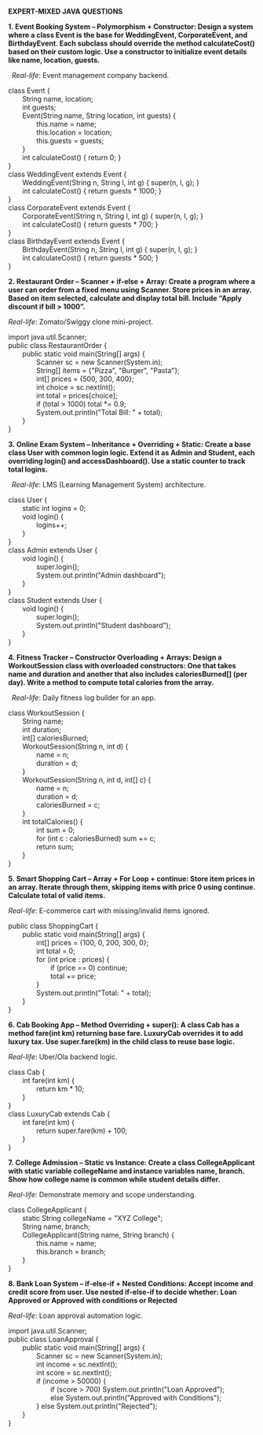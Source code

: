 **EXPERT-MIXED JAVA QUESTIONS** 

**1. Event Booking System – Polymorphism + Constructor: Design a system where a class Event is the base for WeddingEvent, CorporateEvent, and BirthdayEvent. Each subclass should override the method calculateCost() based on their custom logic. Use a constructor to initialize event details like name, location, guests.**

` `*Real-life*: Event management company backend.

class Event {\
`    `String name, location;\
`    `int guests;\
`    `Event(String name, String location, int guests) {\
`        `this.name = name;\
`        `this.location = location;\
`        `this.guests = guests;\
`    `}\
`    `int calculateCost() { return 0; }\
}\
class WeddingEvent extends Event {\
`    `WeddingEvent(String n, String l, int g) { super(n, l, g); }\
`    `int calculateCost() { return guests \* 1000; }\
}\
class CorporateEvent extends Event {\
`    `CorporateEvent(String n, String l, int g) { super(n, l, g); }\
`    `int calculateCost() { return guests \* 700; }\
}\
class BirthdayEvent extends Event {\
`    `BirthdayEvent(String n, String l, int g) { super(n, l, g); }\
`    `int calculateCost() { return guests \* 500; }\
}

**2. Restaurant Order – Scanner + if-else + Array: Create a program where a user can order from a fixed menu using Scanner. Store prices in an array. Based on item selected, calculate and display total bill. Include “Apply discount if bill > 1000”.**

*Real-life*: Zomato/Swiggy clone mini-project.

import java.util.Scanner;\
public class RestaurantOrder {\
`    `public static void main(String[] args) {\
`        `Scanner sc = new Scanner(System.in);\
`        `String[] items = {"Pizza", "Burger", "Pasta"};\
`        `int[] prices = {500, 300, 400};\
`        `int choice = sc.nextInt();\
`        `int total = prices[choice];\
`        `if (total > 1000) total \*= 0.9;\
`        `System.out.println("Total Bill: " + total);\
`    `}\
}

**3. Online Exam System – Inheritance + Overriding + Static: Create a base class User with common login logic. Extend it as Admin and Student, each overriding login() and accessDashboard(). Use a static counter to track total logins.** 

` `*Real-life*: LMS (Learning Management System) architecture.

class User {\
`    `static int logins = 0;\
`    `void login() {\
`        `logins++;\
`    `}\
}\
class Admin extends User {\
`    `void login() {\
`        `super.login();\
`        `System.out.println("Admin dashboard");\
`    `}\
}\
class Student extends User {\
`    `void login() {\
`        `super.login();\
`        `System.out.println("Student dashboard");\
`    `}\
}

**4. Fitness Tracker – Constructor Overloading + Arrays: Design a WorkoutSession class with overloaded constructors: One that takes name and duration and another that also includes caloriesBurned[] (per day). Write a method to compute total calories from the array.**

` `*Real-life*: Daily fitness log builder for an app.

class WorkoutSession {\
`    `String name;\
`    `int duration;\
`    `int[] caloriesBurned;\
`    `WorkoutSession(String n, int d) {\
`        `name = n;\
`        `duration = d;\
`    `}\
`    `WorkoutSession(String n, int d, int[] c) {\
`        `name = n;\
`        `duration = d;\
`        `caloriesBurned = c;\
`    `}\
`    `int totalCalories() {\
`        `int sum = 0;\
`        `for (int c : caloriesBurned) sum += c;\
`        `return sum;\
`    `}\
}

**5. Smart Shopping Cart – Array + For Loop + continue: Store item prices in an array. Iterate through them, skipping items with price 0 using continue. Calculate total of valid items.**

*Real-life*: E-commerce cart with missing/invalid items ignored.

public class ShoppingCart {\
`    `public static void main(String[] args) {\
`        `int[] prices = {100, 0, 200, 300, 0};\
`        `int total = 0;\
`        `for (int price : prices) {\
`            `if (price == 0) continue;\
`            `total += price;\
`        `}\
`        `System.out.println("Total: " + total);\
`    `}\
}

**6. Cab Booking App – Method Overriding + super(): A class Cab has a method fare(int km) returning base fare. LuxuryCab overrides it to add luxury tax. Use super.fare(km) in the child class to reuse base logic.**

*Real-life*: Uber/Ola backend logic.

class Cab {\
`    `int fare(int km) {\
`        `return km \* 10;\
`    `}\
}\
class LuxuryCab extends Cab {\
`    `int fare(int km) {\
`        `return super.fare(km) + 100;\
`    `}\
}

**7. College Admission – Static vs Instance: Create a class CollegeApplicant with static variable collegeName and instance variables name, branch. Show how college name is common while student details differ.**

*Real-life*: Demonstrate memory and scope understanding.

class CollegeApplicant {\
`    `static String collegeName = "XYZ College";\
`    `String name, branch;\
`    `CollegeApplicant(String name, String branch) {\
`        `this.name = name;\
`        `this.branch = branch;\
`    `}\
}

**8. Bank Loan System – if-else-if + Nested Conditions: Accept income and credit score from user. Use nested if-else-if to decide whether: Loan Approved or Approved with conditions or Rejected**

*Real-life*: Loan approval automation logic.

import java.util.Scanner;\
public class LoanApproval {\
`    `public static void main(String[] args) {\
`        `Scanner sc = new Scanner(System.in);\
`        `int income = sc.nextInt();\
`        `int score = sc.nextInt();\
`        `if (income > 50000) {\
`            `if (score > 700) System.out.println("Loan Approved");\
`            `else System.out.println("Approved with Conditions");\
`        `} else System.out.println("Rejected");\
`    `}\
}